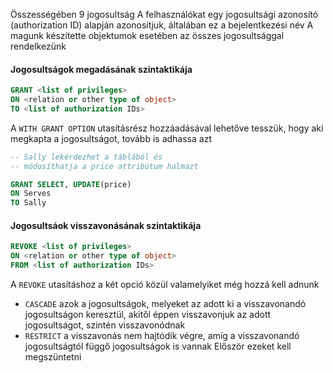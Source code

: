 Összességében $9$ jogosultság
A felhasználókat egy jogosultsági azonosító (authorization ID) alapján azonosítjuk, általában ez a bejelentkezési név
A magunk készítette objektumok esetében az összes jogosultsággal rendelkezünk

#### Jogosultságok megadásának szintaktikája
```sql
GRANT <list of privileges>
ON <relation or other type of object>
TO <list of authorization IDs>
```
A `WITH GRANT OPTION` utasításrész hozzáadásával lehetőve tesszük, hogy aki megkapta a jogosultságot, tovább is adhassa azt

```sql
-- Sally lekérdezhet a táblából és
-- módosíthatja a price attribútum halmazt

GRANT SELECT, UPDATE(price)
ON Serves
TO Sally
```
#### Jogosultsáok visszavonásának szintaktikája
```sql
REVOKE <list of privileges> 
ON <relation or other type of object>
FROM <list of authorization IDs>
```
A `REVOKE` utasításhoz a két opció közül valamelyiket még hozzá kell adnunk
* `CASCADE` azok a jogosultságok, melyeket az adott ki a visszavonandó jogosultságon keresztül, akitől éppen visszavonjuk az adott jogosultságot, szintén visszavonódnak
* `RESTRICT` a visszavonás nem hajtódik végre, amíg a visszavonandó jogosultságtól függő jogosultságok is vannak
Először ezeket kell megszüntetni
<!--stackedit_data:
eyJoaXN0b3J5IjpbODIyODI3MTE1XX0=
-->